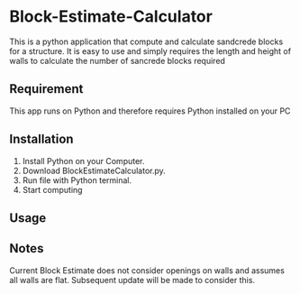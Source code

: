 # Block-Estimate-Calculator
This is a python application that compute and calculate sandcrede blocks for a structure. It is easy to use and simply requires the length and height of walls to calculate the number of sancrede blocks required
## Requirement
This app runs on Python and therefore requires Python installed on your PC
## Installation
1. Install Python on your Computer.
2. Download BlockEstimateCalculator.py.
3. Run file with Python terminal.
4. Start computing

## Usage


## Notes
Current Block Estimate does not consider openings on walls and assumes all walls are flat. Subsequent update will be made to consider this.
